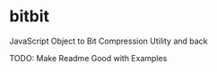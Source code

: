 # bitbit
JavaScript Object to Bit Compression Utility and back

TODO: Make Readme Good with Examples
